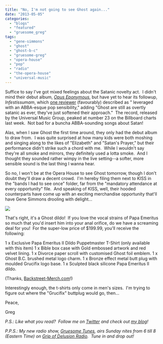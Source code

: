 ```yaml
---
title: "No, I'm not going to see Ghost again..."
date: "2013-05-05"
categories: 
  - "blogs"
  - "featured"
  - "gruesome_greg"
tags: 
  - "gene-simmons"
  - "ghost"
  - "ghost-b-c"
  - "gruesome-greg"
  - "opera-house"
  - "pop"
  - "radio"
  - "the-opera-house"
  - "universal-music"
---
```


Suffice to say I've got mixed feelings about the Satanic novelty act.  I didn't mind their debut album, [_Opus Eponymous_](http://www.hellbound.ca/2011/03/ghost-opus-eponymous-2/), but have yet to hear its followup, _Infestissumam_, which [one reviewer](http://www.bravewords.com/hardwares/1002367) (favourably) described as " leveraged with an ABBA-esque pop sensibility," adding "Ghost are still as overtly satanic as ever, they've just softened their approach."  The record, released by the Universal Music Group, peaked at number 23 on the Billboard charts last week.  Not bad for a buncha ABBA-sounding songs about Satan!

Alas, when I saw Ghost the first time around, they only had the debut album to draw from.  I was quite surprised at how many kids were both moshing and singing along to the likes of "Elizabeth" and "Satan's Prayer," but their performance didn't strike such a chord with me.  While I wouldn't say they're all smoke and mirrors, they definitely used a lotta smoke.  And I thought they sounded rather wimpy in the live setting--a softer, more sensible sound is the last thing I wanna hear.

So no, I won't be at the Opera House to see Ghost tomorrow, though I don't doubt they'll draw a decent crowd.  I'm hereby filing them next to KISS in the "bands I had to see once" folder, far from the "mandatory attendance at every opportunity" file.  And speaking of KISS, well, their hooded counterparts have come up with an exciting merchandise opportunity that'll have Gene Simmons drooling with delight...

![](http://3.bp.blogspot.com/-yq9zB3_zeS0/UXvKQV69yyI/AAAAAAAAGjs/DS-l0CExo3g/s1600/ghost-box.gif)

That's right, it's a Ghost dildo!  If you love the vocal strains of Papa Emeritus so much that you'd insert him into your anal orifice, do we have a screaming deal for you!  For the super-low price of $199.99, you'll receive the following:

1 x Exclusive Papa Emeritus II Dildo Puppetmaster T-Shirt (only available with this item) 1 x Bible box case with Gold embossed artwork and red velvet lining. 1 x Divorce paper scroll with customised Ghost foil emblem. 1 x Ghost B.C. brushed metal logo charm. 1 x Bronze effect metal butt plug with moulded Grucifix logo base. 1 x Sculpted black silicone Papa Emeritus II dildo.

(Thanks, [Backstreet-Merch.com](http://www.backstreet-merch.com/stores/ghost/official_ghost_phallus_phallos-mortuus-ritual-box-set_gits75.html)!)

Interestingly enough, the t-shirts only come in men's sizes.  I'm trying to figure out where the "Grucifix" buttplug would go, then...

Peace,

Greg

_P.S.: Like what you read?  Follow me on [Twitter](http://twitter.com/gruesomeviews) and check out [my blog](http://gruesomeviews.com/)!_

_P.P.S.: My new radio show, [Gruesome Tunes](http://gruesomeviews.com/category/music/gruesome-tunes/), airs Sunday nites from 6 till 8 (Eastern Time) on [Grip of Delusion Radio](http://www.steamingheathen.com/delusion/).  Tune in and drop out!_
